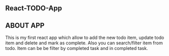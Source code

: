 ## React-TODO-App

## ABOUT APP

This is my first react app which allow to add the new todo item,
update todo item and delete and mark as complete.
Also you can search/filter item from todo.
Item can be be filter by completed task and in completed task.